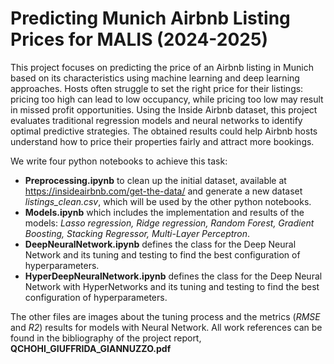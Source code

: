 # Predicting Munich Airbnb Listing Prices for MALIS (2024-2025)
This project focuses on predicting the price of an Airbnb listing in Munich based on its characteristics using machine learning and deep learning approaches. Hosts often struggle to set the right price for their listings: pricing too high can lead to low occupancy, while pricing too low may result in missed profit opportunities. Using the Inside Airbnb dataset, this project evaluates traditional regression models and neural networks to identify optimal predictive strategies. The obtained results could help Airbnb hosts understand how to price their properties fairly and attract more bookings.

We write four python notebooks to achieve this task: 
- __Preprocessing.ipynb__ to clean up the initial dataset, available at https://insideairbnb.com/get-the-data/ and generate a new dataset *listings_clean.csv*, which will be used by the other python notebooks.
- __Models.ipynb__ which includes the implementation and results of the models: *Lasso regression, Ridge regression, Random Forest, Gradient Boosting, Stacking Regressor, Multi-Layer Perceptron*.
- __DeepNeuralNetwork.ipynb__ defines the class for the Deep Neural Network and its tuning and testing to find the best configuration of hyperparameters.
- __HyperDeepNeuralNetwork.ipynb__ defines the class for the Deep Neural Network with HyperNetworks and its tuning and testing to find the best configuration of hyperparameters.

The other files are images about the tuning process and the metrics (*RMSE* and *R2*) results for models with Neural Network.
All work references can be found in the bibliography of the project report, __QCHOHI_GIUFFRIDA_GIANNUZZO.pdf__
